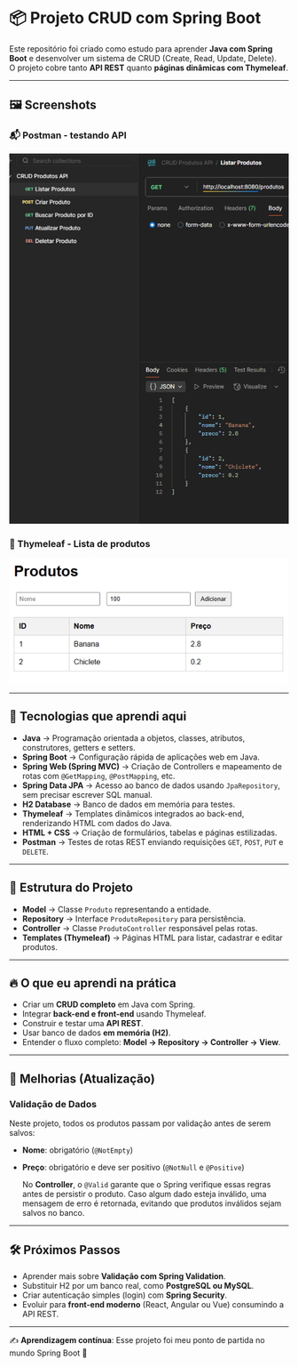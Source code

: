 # 📦 Projeto CRUD com Spring Boot

Este repositório foi criado como estudo para aprender **Java com Spring Boot** e desenvolver um sistema de CRUD (Create, Read, Update, Delete).  
O projeto cobre tanto **API REST** quanto **páginas dinâmicas com Thymeleaf**.  

---

## 🖼️ Screenshots

### 📬 Postman - testando API
![Postman](printscreen/screen-postman.png)


### 🌿 Thymeleaf - Lista de produtos

![Thymeleaf](printscreen/screen-thym.png)

---

## 🚀 Tecnologias que aprendi aqui

- **Java** → Programação orientada a objetos, classes, atributos, construtores, getters e setters.  
- **Spring Boot** → Configuração rápida de aplicações web em Java.  
- **Spring Web (Spring MVC)** → Criação de Controllers e mapeamento de rotas com `@GetMapping`, `@PostMapping`, etc.  
- **Spring Data JPA** → Acesso ao banco de dados usando `JpaRepository`, sem precisar escrever SQL manual.  
- **H2 Database** → Banco de dados em memória para testes.  
- **Thymeleaf** → Templates dinâmicos integrados ao back-end, renderizando HTML com dados do Java.  
- **HTML + CSS** → Criação de formulários, tabelas e páginas estilizadas.  
- **Postman** → Testes de rotas REST enviando requisições `GET`, `POST`, `PUT` e `DELETE`.  

---

## 📂 Estrutura do Projeto

- **Model** → Classe `Produto` representando a entidade.  
- **Repository** → Interface `ProdutoRepository` para persistência.  
- **Controller** → Classe `ProdutoController` responsável pelas rotas.  
- **Templates (Thymeleaf)** → Páginas HTML para listar, cadastrar e editar produtos.  

---

## 🔥 O que eu aprendi na prática

- Criar um **CRUD completo** em Java com Spring.  
- Integrar **back-end e front-end** usando Thymeleaf.  
- Construir e testar uma **API REST**.  
- Usar banco de dados **em memória (H2)**.  
- Entender o fluxo completo: **Model → Repository → Controller → View**.  

---

## 🔄 Melhorias (Atualização)

### Validação de Dados

Neste projeto, todos os produtos passam por validação antes de serem salvos:

- **Nome**: obrigatório (`@NotEmpty`)  
- **Preço**: obrigatório e deve ser positivo (`@NotNull` e `@Positive`)  

  No **Controller**, o `@Valid` garante que o Spring verifique essas regras antes de persistir o produto. Caso algum dado esteja inválido, uma mensagem de erro é retornada, evitando que produtos inválidos sejam salvos no banco.
---

## 🛠️ Próximos Passos

- Aprender mais sobre **Validação com Spring Validation**.  
- Substituir H2 por um banco real, como **PostgreSQL ou MySQL**.  
- Criar autenticação simples (login) com **Spring Security**.  
- Evoluir para **front-end moderno** (React, Angular ou Vue) consumindo a API REST.  

---

✍️ **Aprendizagem contínua**: Esse projeto foi meu ponto de partida no mundo Spring Boot 🚀  
